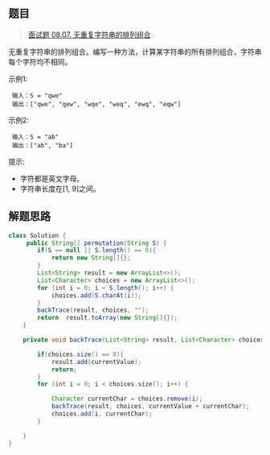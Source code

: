 ## 题目

> [面试题 08.07. 无重复字符串的排列组合](https://leetcode-cn.com/problems/permutation-i-lcci/)

无重复字符串的排列组合。编写一种方法，计算某字符串的所有排列组合，字符串每个字符均不相同。

示例1:

```
 输入：S = "qwe"
 输出：["qwe", "qew", "wqe", "weq", "ewq", "eqw"]
```

示例2:

```
 输入：S = "ab"
 输出：["ab", "ba"]
```

提示:

* 字符都是英文字母。
* 字符串长度在[1, 9]之间。

## 解题思路

```java
class Solution {
     public String[] permutation(String S) {
        if(S == null || S.length() == 0){
            return new String[]{};
        }
        List<String> result = new ArrayList<>();
        List<Character> choices = new ArrayList<>();
        for (int i = 0; i < S.length(); i++) {
            choices.add(S.charAt(i));
        }
        backTrace(result, choices, "");
        return  result.toArray(new String[]{});
    }

    private void backTrace(List<String> result, List<Character> choices, String currentValue){

        if(choices.size() == 0){
            result.add(currentValue);
            return;
        }
        for (int i = 0; i < choices.size(); i++) {

            Character currentChar = choices.remove(i);
            backTrace(result, choices, currentValue + currentChar);
            choices.add(i, currentChar);
        }

    }
}
```

